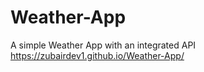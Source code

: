 # Weather-App
A simple Weather App with an integrated API 
https://zubairdev1.github.io/Weather-App/
